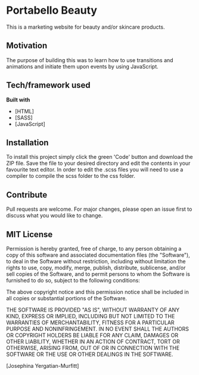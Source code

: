 # Portabello Beauty
This is a marketing website for beauty and/or skincare products.

## Motivation
The purpose of building this was to learn how to use transitions and animations and initiate them upon events by using JavaScript.

## Tech/framework used
<b>Built with</b>
- [HTML]
- [SASS]
- [JavaScript]

## Installation
To install this project simply click the green 'Code' button and download the ZIP file. Save the file to your desired directory and edit the contents in your favourite text editor. In order to edit the .scss files you will need to use a compiler to compile the scss folder to the css folder.

## Contribute
Pull requests are welcome. For major changes, please open an issue first to discuss what you would like to change.

## MIT License
Permission is hereby granted, free of charge, to any person obtaining a copy
of this software and associated documentation files (the "Software"), to deal
in the Software without restriction, including without limitation the rights
to use, copy, modify, merge, publish, distribute, sublicense, and/or sell
copies of the Software, and to permit persons to whom the Software is
furnished to do so, subject to the following conditions:

The above copyright notice and this permission notice shall be included in all
copies or substantial portions of the Software.

THE SOFTWARE IS PROVIDED "AS IS", WITHOUT WARRANTY OF ANY KIND, EXPRESS OR
IMPLIED, INCLUDING BUT NOT LIMITED TO THE WARRANTIES OF MERCHANTABILITY,
FITNESS FOR A PARTICULAR PURPOSE AND NONINFRINGEMENT. IN NO EVENT SHALL THE
AUTHORS OR COPYRIGHT HOLDERS BE LIABLE FOR ANY CLAIM, DAMAGES OR OTHER
LIABILITY, WHETHER IN AN ACTION OF CONTRACT, TORT OR OTHERWISE, ARISING FROM,
OUT OF OR IN CONNECTION WITH THE SOFTWARE OR THE USE OR OTHER DEALINGS IN THE
SOFTWARE.

[Josephina Yergatian-Murfitt]
